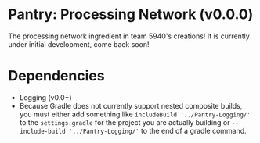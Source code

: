 # Pantry: Processing Network (v0.0.0)
The processing network ingredient in team 5940's creations! It is currently under initial development, come back soon!

# Dependencies
- Logging (v0.0+)
 - Because Gradle does not currently support nested composite builds, you must either add something like `includeBuild '../Pantry-Logging/'` to the `settings.gradle` for the project you are actually building or `--include-build '../Pantry-Logging/'` to the end of a gradle command.
